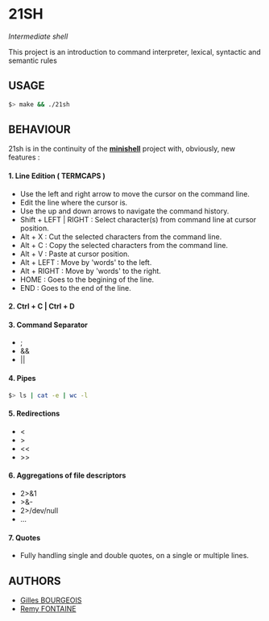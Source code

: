 # 21SH

*Intermediate shell*

This project is an introduction to command interpreter, lexical, syntactic and semantic rules

## USAGE

```sh
$> make && ./21sh
```

## BEHAVIOUR

21sh is in the continuity of the [**minishell**](https://github.com/gbourgeo/42projects/tree/master/minishell) project with,
obviously, new features :

#### 1. Line Edition ( TERMCAPS )
- Use the left and right arrow to move the cursor on the command line.
- Edit the line where the cursor is.
- Use the up and down arrows to navigate the command history.
- Shift + LEFT | RIGHT : Select character(s) from command line at cursor position.
- Alt + X : Cut the selected characters from the command line.
- Alt + C : Copy the selected characters from the command line.
- Alt + V : Paste at cursor position.
- Alt + LEFT  : Move by 'words' to the left.
- Alt + RIGHT : Move by 'words' to the right.
- HOME    : Goes to the begining of the line.
- END     : Goes to the end of the line.

#### 2. Ctrl + C | Ctrl + D

#### 3. Command Separator
- ;
- &&
- ||

#### 4. Pipes
```sh
$> ls | cat -e | wc -l
```

#### 5. Redirections
- <
- \>
- <<
- \>>

#### 6. Aggregations of file descriptors
- 2>&1
- \>&-
- 2>/dev/null
- ...

#### 7. Quotes
- Fully handling single and double quotes, on a single or multiple lines.

## AUTHORS

- [Gilles BOURGEOIS](https://github.com/gbourgeo)
- [Remy FONTAINE](https://github.com/remyft)
